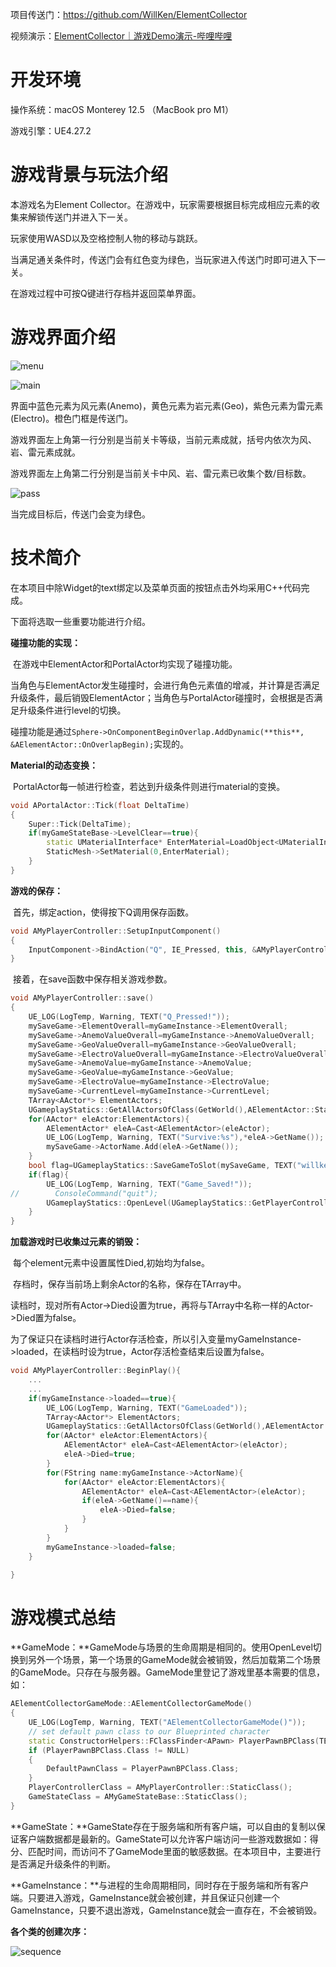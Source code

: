 项目传送门：https://github.com/WillKen/ElementCollector

视频演示：[ElementCollector｜游戏Demo演示-哔哩哔哩](https://b23.tv/goP5bSU)
# 开发环境

操作系统：macOS Monterey 12.5 （MacBook pro M1）

游戏引擎：UE4.27.2

# 游戏背景与玩法介绍

本游戏名为Element Collector。在游戏中，玩家需要根据目标完成相应元素的收集来解锁传送门并进入下一关。

玩家使用WASD以及空格控制人物的移动与跳跃。

当满足通关条件时，传送门会有红色变为绿色，当玩家进入传送门时即可进入下一关。

在游戏过程中可按Q键进行存档并返回菜单界面。

# 游戏界面介绍

![menu](./README.assets/menu.png)

![main](./README.assets/main-9477411.png)

界面中蓝色元素为风元素(Anemo)，黄色元素为岩元素(Geo)，紫色元素为雷元素(Electro)。橙色门框是传送门。

游戏界面左上角第一行分别是当前关卡等级，当前元素成就，括号内依次为风、岩、雷元素成就。

游戏界面左上角第二行分别是当前关卡中风、岩、雷元素已收集个数/目标数。

![pass](./README.assets/pass.png)

当完成目标后，传送门会变为绿色。

# 技术简介

在本项目中除Widget的text绑定以及菜单页面的按钮点击外均采用C++代码完成。

下面将选取一些重要功能进行介绍。

**碰撞功能的实现：**

​	在游戏中ElementActor和PortalActor均实现了碰撞功能。

​	当角色与ElementActor发生碰撞时，会进行角色元素值的增减，并计算是否满足升级条件，最后销毁ElementActor；当角色与PortalActor碰撞时，会根据是否满足升级条件进行level的切换。

​	碰撞功能是通过`Sphere->OnComponentBeginOverlap.AddDynamic(**this**, &AElementActor::OnOverlapBegin);`实现的。

**Material的动态变换：**

​	PortalActor每一帧进行检查，若达到升级条件则进行material的变换。

```C++
void APortalActor::Tick(float DeltaTime)
{
    Super::Tick(DeltaTime);
    if(myGameStateBase->LevelClear==true){
        static UMaterialInterface* EnterMaterial=LoadObject<UMaterialInterface>(nullptr, TEXT("Material'/Game/Materials/PortalEnterMaterial.PortalEnterMaterial'"));
        StaticMesh->SetMaterial(0,EnterMaterial);
    }
}
```

**游戏的保存：**

​	首先，绑定action，使得按下Q调用保存函数。

```C++
void AMyPlayerController::SetupInputComponent()
{
    InputComponent->BindAction("Q", IE_Pressed, this, &AMyPlayerController::save);
}
```

​	接着，在save函数中保存相关游戏参数。

```c++
void AMyPlayerController::save()
{
    UE_LOG(LogTemp, Warning, TEXT("Q_Pressed!"));
    mySaveGame->ElementOverall=myGameInstance->ElementOverall;
    mySaveGame->AnemoValueOverall=myGameInstance->AnemoValueOverall;
    mySaveGame->GeoValueOverall=myGameInstance->GeoValueOverall;
    mySaveGame->ElectroValueOverall=myGameInstance->ElectroValueOverall;
    mySaveGame->AnemoValue=myGameInstance->AnemoValue;
    mySaveGame->GeoValue=myGameInstance->GeoValue;
    mySaveGame->ElectroValue=myGameInstance->ElectroValue;
    mySaveGame->CurrentLevel=myGameInstance->CurrentLevel;
    TArray<AActor*> ElementActors;
    UGameplayStatics::GetAllActorsOfClass(GetWorld(),AElementActor::StaticClass(),ElementActors);
    for(AActor* eleActor:ElementActors){
        AElementActor* eleA=Cast<AElementActor>(eleActor);
        UE_LOG(LogTemp, Warning, TEXT("Survive:%s"),*eleA->GetName());
        mySaveGame->ActorName.Add(eleA->GetName());
    }
    bool flag=UGameplayStatics::SaveGameToSlot(mySaveGame, TEXT("willken"), 0);
    if(flag){
        UE_LOG(LogTemp, Warning, TEXT("Game_Saved!"));
//        ConsoleCommand("quit");
        UGameplayStatics::OpenLevel(UGameplayStatics::GetPlayerController(GWorld, 0)->GetWorld(), FName("Level_Menu"));
    }
}
```

**加载游戏时已收集过元素的销毁：**

​	每个element元素中设置属性Died,初始均为false。

​	存档时，保存当前场上剩余Actor的名称，保存在TArray<FString>中。

​	读档时，现对所有Actor->Died设置为true，再将与TArray中名称一样的Actor->Died置为false。

​	为了保证只在读档时进行Actor存活检查，所以引入变量myGameInstance->loaded，在读档时设为true，Actor存活检查结束后设置为false。

```c++
void AMyPlayerController::BeginPlay(){
    ...
    ...
    if(myGameInstance->loaded==true){
        UE_LOG(LogTemp, Warning, TEXT("GameLoaded"));
        TArray<AActor*> ElementActors;
        UGameplayStatics::GetAllActorsOfClass(GetWorld(),AElementActor::StaticClass(),ElementActors);
        for(AActor* eleActor:ElementActors){
            AElementActor* eleA=Cast<AElementActor>(eleActor);
            eleA->Died=true;
        }
        for(FString name:myGameInstance->ActorName){
            for(AActor* eleActor:ElementActors){
                AElementActor* eleA=Cast<AElementActor>(eleActor);
                if(eleA->GetName()==name){
                    eleA->Died=false;
                }
            }
        }
        myGameInstance->loaded=false;
    }

}
```

# 游戏模式总结

**GameMode：**GameMode与场景的生命周期是相同的。使用OpenLevel切换到另外一个场景，第一个场景的GameMode就会被销毁，然后加载第二个场景的GameMode。只存在与服务器。GameMode里登记了游戏里基本需要的信息，如：

```C++
AElementCollectorGameMode::AElementCollectorGameMode()
{
    UE_LOG(LogTemp, Warning, TEXT("AElementCollectorGameMode()"));
	// set default pawn class to our Blueprinted character
	static ConstructorHelpers::FClassFinder<APawn> PlayerPawnBPClass(TEXT("/Game/ThirdPersonCPP/Blueprints/ThirdPersonCharacter"));
	if (PlayerPawnBPClass.Class != NULL)
	{
		DefaultPawnClass = PlayerPawnBPClass.Class;
	}
    PlayerControllerClass = AMyPlayerController::StaticClass();
    GameStateClass = AMyGameStateBase::StaticClass();
}
```

**GameState：**GameState存在于服务端和所有客户端，可以自由的复制以保证客户端数据都是最新的。GameState可以允许客户端访问一些游戏数据如：得分、匹配时间，而访问不了GameMode里面的敏感数据。在本项目中，主要进行是否满足升级条件的判断。

**GameInstance：**与进程的生命周期相同，同时存在于服务端和所有客户端。只要进入游戏，GameInstance就会被创建，并且保证只创建一个GameInstance，只要不退出游戏，GameInstance就会一直存在，不会被销毁。

**各个类的创建次序：**

![sequence](./README.assets/sequence.png)
